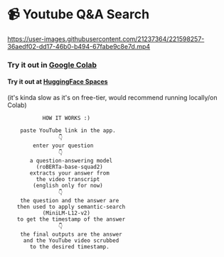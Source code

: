 # 📹️ Youtube Q&A Search

https://user-images.githubusercontent.com/21237364/221598257-36aedf02-dd17-46b0-b494-67fabe9c8e7d.mp4


### Try it out in [Google Colab](https://colab.research.google.com/drive/1ZrbUBhgfrZXIKwNwIFvhFwl9LcqAe_5Z?usp=sharing)

#### Try it out at [HuggingFace Spaces](https://huggingface.co/spaces/shreydan/youtube-QandA)
(it's kinda slow as it's on free-tier, would recommend running locally/on Colab)

```
           HOW IT WORKS :)

    paste YouTube link in the app.
                👇️
        enter your question
                👇️
       a question-answering model
         (roBERTa-base-squad2)
       extracts your answer from
         the video transcript
        (english only for now)
                👇️
    the question and the answer are
   then used to apply semantic-search
           (MiniLM-L12-v2) 
   to get the timestamp of the answer
                👇️
    the final outputs are the answer
     and the YouTube video scrubbed
       to the desired timestamp.
```
